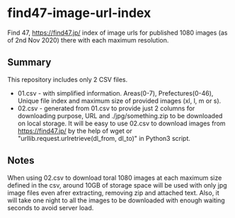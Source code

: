 # find47-image-url-index
Find 47,  https://find47.jp/ index of image urls for published 1080 images (as of 2nd Nov 2020) there with each maximum resolution. 

## Summary
This repository includes only 2 CSV files.
 - 01.csv - with simplified information. Areas(0-7), Prefectures(0-46), Unique file index and maximum size of provided images (xl, l, m or s).
 - 02.csv - generated from 01.csv to provide just 2 columns for downloading purpose, URL and ./jpg/something.zip to be downloaded on local storage. 
It will be easy to use 02.csv to download images from https://find47.jp/ by the help of wget or "urllib.request.urlretrieve(dl_from, dl_to)" in Python3 script.

## Notes
 When using 02.csv to download toral 1080 images at each maximum size defined in the csv, around 10GB of storage space will be used with only jpg image files even afrer extracting, removing zip and attached text.
 Also, it will take one night to all the images to be downloaded with enough waiting seconds to avoid server load.
